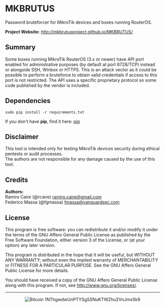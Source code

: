 MKBRUTUS
========

Password bruteforcer for MikroTik devices and boxes running RouterOS.

**Project Website:** http://mkbrutusproject.github.io/MKBRUTUS/

## Summary

Some boxes running MikroTik RouterOS (3.x or newer) have API port enabled for administrative purposes (by default at port 8728/TCP) instead or alongside SSH, Winbox or HTTPS. This is an attack vector as it could be possible to perform a bruteforce to obtain valid credentials if access to this port is not restricted. The API uses a specific proprietary protocol so some code published by the vendor is included.

## Dependencies

    sudo pip install -r requirements.txt

If you don't have **pip**, find it here: [pip](http://pypi.python.org/pypi/pip)

## Disclaimer

This tool is intended only for testing MikroTik devices security during ethical pentests or audit processes.  
The authors are not responsible for any damage caused by the use of this tool.

## Credits

**Authors:**  
Ramiro Caire (@rcaire) ramiro.caire@gmail.com  
Federico Massa (@fgmassa) fmassa@vanguardsec.com

## License

This program is free software: you can redistribute it and/or modify it under the terms of the GNU Affero General Public License as published by the Free Software Foundation, either version 3 of the License, or (at your option) any later version.

This program is distributed in the hope that it will be useful, but WITHOUT ANY WARRANTY; without even the implied warranty of MERCHANTABILITY or FITNESS FOR A PARTICULAR PURPOSE. See the GNU Affero General Public License for more details.

You should have received a copy of the GNU Affero General Public License along with this program. If not, see http://www.gnu.org/licenses/.

-----
<p align="center">
<img alt="Bitcoin" title="Donate with Bitcoin" src="http://mw.gg/i/bitcoin.png" /> 1NThgwdwUnPTYSgSSNuKTWZhu2VnJmx5k9
</p>
